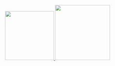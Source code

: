 <div align="center">
<a href="https://github.com/eng-Bruno">
<img height="160em" src="https://github-readme-stats.vercel.app/api/top-langs/?username=eng-Bruno&layout=compact&langs_count=7&theme=dracula"/>
<img height="180em" src="https://github-readme-stats.vercel.app/api?username=eng-Bruno&show_icons=true&theme=dracula&include_all_commits=true&count_private=true"/>
  </div>

<!--
**eng-Bruno/README** is a ✨ _special_ ✨ repository because its `README.md` (this file) appears on your GitHub profile.

Here are some ideas to get you started:

- 🔭 I’m currently working on ...
- 🌱 I’m currently learning ...
- 👯 I’m looking to collaborate on ...
- 🤔 I’m looking for help with ...
- 💬 Ask me about ...
- 📫 How to reach me: ...
- 😄 Pronouns: ...
- ⚡ Fun fact: ...
-->
